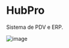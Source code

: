 # HubPro
Sistema de PDV e ERP.

![image](https://github.com/devs4fun/HubPro/assets/19863752/ace067d4-5822-4e5d-a1ee-c2fcf3a079ed)
